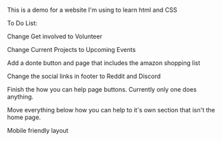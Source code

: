 This is a demo for a website I'm using to learn html and CSS

To Do List:

Change Get involved to Volunteer

Change Current Projects to Upcoming Events

Add a donte button and page that includes the amazon shopping list

Change the social links in footer to Reddit and Discord

Finish the how you can help page buttons. Currently only one does anything.

Move everything below how you can help to it's own section that isn't the home page.

Mobile friendly layout
